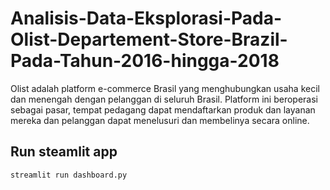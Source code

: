 # Analisis-Data-Eksplorasi-Pada-Olist-Departement-Store-Brazil-Pada-Tahun-2016-hingga-2018
Olist adalah platform e-commerce Brasil yang menghubungkan usaha kecil dan menengah dengan pelanggan di seluruh Brasil. Platform ini beroperasi sebagai pasar, tempat pedagang dapat mendaftarkan produk dan layanan mereka dan pelanggan dapat menelusuri dan membelinya secara online.

## Run steamlit app
```
streamlit run dashboard.py
```
